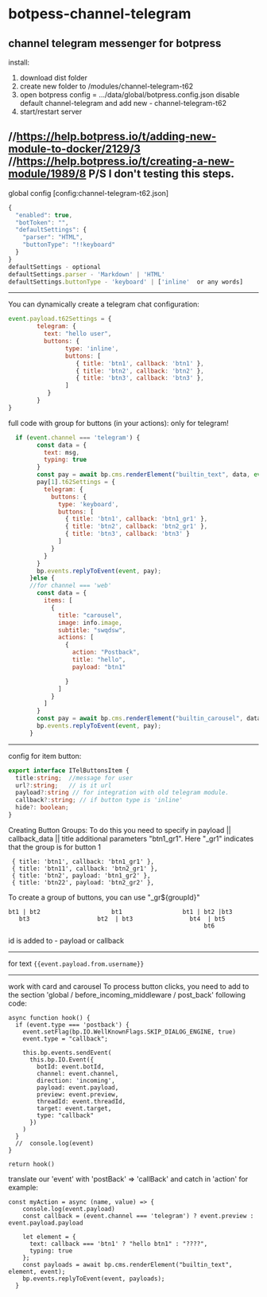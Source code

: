 # botpess-channel-telegram
channel telegram messenger for botpress
----------
install:
1. download dist folder
2. create new folder to /modules/channel-telegram-t62
3. open botpress config = .../data/global/botpress.config.json 
disable default channel-telegram and add new - channel-telegram-t62
4. start/restart server

//https://help.botpress.io/t/adding-new-module-to-docker/2129/3
//https://help.botpress.io/t/creating-a-new-module/1989/8
P/S I don't testing this steps.
----------

global config [config:channel-telegram-t62.json]
```js
{
  "enabled": true,
  "botToken": "",
  "defaultSettings": {
    "parser": "HTML",
    "buttonType": "!!keyboard"
  }
}
defaultSettings - optional
defaultSettings.parser - 'Markdown' | 'HTML'
defaultSettings.buttonType - 'keyboard' | ['inline'  or any words]
```

-------------------

You can dynamically create a telegram chat configuration:

```js
event.payload.t62Settings = {
        telegram: {
          text: "hello user",
          buttons: {
                type: 'inline',
                buttons: [
                   { title: 'btn1', callback: 'btn1' },
                   { title: 'btn2', callback: 'btn2' },
                   { title: 'btn3', callback: 'btn3' },
                ]
           }
        }
}
```
full code with group for buttons (in your actions):
only for telegram!
```js
  if (event.channel === 'telegram') {
        const data = {
          text: msg,
          typing: true
        }
        const pay = await bp.cms.renderElement("builtin_text", data, event);
        pay[1].t62Settings = {
          telegram: {
            buttons: {
              type: 'keyboard',
              buttons: [
                { title: 'btn1', callback: 'btn1_gr1' },
                { title: 'btn2', callback: 'btn2_gr1' },
                { title: 'btn3', callback: 'btn3' }
              ]
            }
          }
        }
        bp.events.replyToEvent(event, pay);
      }else {
      //for channel === 'web'
        const data = {
          items: [
            {
              title: "carousel",
              image: info.image,
              subtitle: "swqdsw",
              actions: [
                {
                  action: "Postback",
                  title: "hello",
                  payload: "btn1"

                }
              ]
            }
          ]
        }
        const pay = await bp.cms.renderElement("builtin_carousel", data, event);
        bp.events.replyToEvent(event, pay);
      }
```

---------
config for item button:
```ts
export interface ITelButtonsItem {
  title:string;  //message for user
  url?:string;   // is it url
  payload?:string // for integration with old telegram module.
  callback?:string; // if button type is 'inline'
  hide?: boolean;
}
```
Creating Button Groups:
To do this you need to specify in payload || callback_data || title
additional parameters "btn1_gr1". Here "_gr1" indicates that the group is for button 1
```
 { title: 'btn1', callback: 'btn1_gr1' },
 { title: 'btn11', callback: 'btn2_gr1' },
 { title: 'btn2', payload: 'btn1_gr2' },
 { title: 'btn22', payload: 'btn2_gr2' },
```
To create a group of buttons, you can use "_gr${groupId}"
```
bt1 | bt2                    bt1                 bt1 | bt2 |bt3
   bt3                   bt2  | bt3                bt4  | bt5
                                                       bt6
```
id is added to - payload or callback

--------- 
for text 
`
{{event.payload.from.username}}
`

----------
work with card and carousel
To process button clicks, you need to add to the section 'global / before_incoming_middleware / post_back'
following code:
  ```
  async function hook() {
    if (event.type === 'postback') {
      event.setFlag(bp.IO.WellKnownFlags.SKIP_DIALOG_ENGINE, true)
      event.type = "callback";

      this.bp.events.sendEvent(
        this.bp.IO.Event({
          botId: event.botId,
          channel: event.channel,
          direction: 'incoming',
          payload: event.payload,
          preview: event.preview,
          threadId: event.threadId,
          target: event.target,
          type: "callback"
        })
      )
    }
    //  console.log(event)
  }

  return hook()
  ```
translate our 'event' with 'postBack' => 'callBack' and catch in 'action'
for example:
```
const myAction = async (name, value) => {
    console.log(event.payload)
    const callback = (event.channel === 'telegram') ? event.preview : event.payload.payload

    let element = {
      text: callback === 'btn1' ? "hello btn1" : "????",
      typing: true
    };
    const payloads = await bp.cms.renderElement("builtin_text", element, event);
    bp.events.replyToEvent(event, payloads);
  }
```
